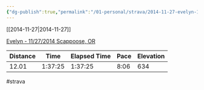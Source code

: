 ```yaml
---
{"dg-publish":true,"permalink":"/01-personal/strava/2014-11-27-evelyn-11-27-2014-scappoose-or/"}
---
```



[[2014-11-27\|2014-11-27]]

[Evelyn - 11/27/2014 Scappoose, OR](https://www.strava.com/activities/224565986)

| Distance | Time    | Elapsed Time | Pace | Elevation |
| -------- | ------- | ------------ | ---- | --------- |
| 12.01    | 1:37:25 | 1:37:25      | 8:06 | 634       |




#strava
